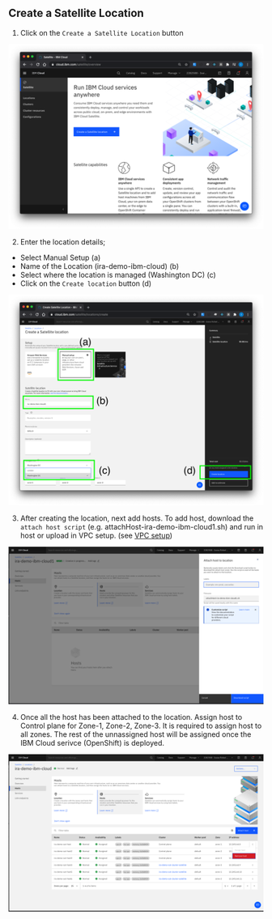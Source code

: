## Create a Satellite Location


1. Click on the `Create a Satellite Location` button

![create_sat_loc](./images/create_sat_loc.png)

2. Enter the location details; 

* Select Manual Setup (a)
* Name of the Location (ira-demo-ibm-cloud) (b)
* Select where the location is managed (Washington DC) (c)
* Click on the `Create location` button (d)

![create_sat_loc](./images/create_sat_loc_details.png)

3. After creating the location, next add hosts. To add host, download the `attach host script` (e.g. attachHost-ira-demo-ibm-cloud1.sh) and run in host or upload in VPC setup. (see [VPC setup](vpc-setup.md))

![create_sat_loc](./images/add-sat-host.png)

4. Once all the host has been attached to the location. Assign host to Control plane for Zone-1, Zone-2, Zone-3. It is required to assign host to all zones. The rest of the unnassigned host will be assigned once the IBM Cloud serivce (OpenShift) is deployed.

![create_sat_loc](./images/assign-sat-host.png)

 